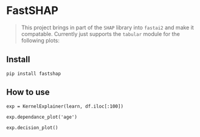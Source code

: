 # FastSHAP
> This project brings in part of the `SHAP` library into `fastai2` and make it compatable. Currently just supports the `tabular` module for the following plots:


## Install

`pip install fastshap`

## How to use

```
exp = KernelExplainer(learn, df.iloc[:100])
```

```
exp.dependance_plot('age')
```

```
exp.decision_plot()
```

